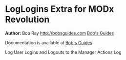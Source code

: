 LogLogins Extra for MODx Revolution
=======================================


**Author:** Bob Ray <http://bobsguides.com> [Bob's Guides](http://bobsguides.com)

Documentation is available at [Bob's Guides](http://bobsguides.com/loglogins-tutorial.html)

Log User Logins and Logouts to the Manager Actions Log
